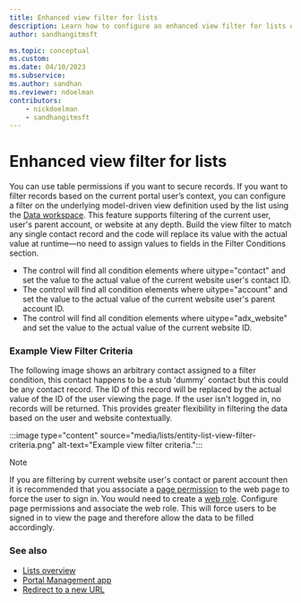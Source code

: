 ```yaml
---
title: Enhanced view filter for lists
description: Learn how to configure an enhanced view filter for lists on a website.
author: sandhangitmsft

ms.topic: conceptual
ms.custom: 
ms.date: 04/10/2023
ms.subservice: 
ms.author: sandhan
ms.reviewer: ndoelman
contributors:
    - nickdoelman
    - sandhangitmsft
---
```


# Enhanced view filter for lists

You can use table permissions if you want to secure records.  If you want to filter records based on the current portal user’s context, you can configure a filter on the underlying model-driven view definition used by the list using the [Data workspace](data-workspace-views.md). This feature supports filtering of the current user, user's parent account, or website at any depth. Build the view filter to match any single contact record and the code will replace its value with the actual value at runtime&mdash;no need to assign values to fields in the Filter Conditions section.

- The control will find all condition elements where uitype="contact" and set the value to the actual value of the current website user's contact ID.
- The control will find all condition elements where uitype="account" and set the value to the actual value of the current website user's parent account ID.
- The control will find all condition elements where uitype="adx_website" and set the value to the actual value of the current website ID.

### Example View Filter Criteria

The following image shows an arbitrary contact assigned to a filter condition, this contact happens to be a stub 'dummy' contact but this could be any contact record. The ID of this record will be replaced by the actual value of the ID of the user viewing the page. If the user isn't logged in, no records will be returned. This provides greater flexibility in filtering the data based on the user and website contextually.

:::image type="content" source="media/lists/entity-list-view-filter-criteria.png" alt-text="Example view filter criteria.":::

> [!NOTE]
> If you are filtering by current website user's contact or parent account then it is recommended that you associate a [page permission](../security/page-security.md) to the web page to force the user to sign in. You would need to create a [web role](../security/create-web-roles.md). Configure page permissions and associate the web role. This will force users to be signed in to view the page and therefore allow the data to be filled accordingly.

### See also

- [Lists overview](lists.md)
- [Portal Management app](portal-management-app.md)  
- [Redirect to a new URL](add-redirect-url.md)


